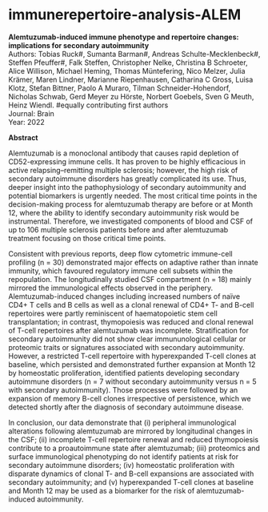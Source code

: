 # immunerepertoire-analysis-ALEM

<b>Alemtuzumab-induced immune phenotype and repertoire changes: implications for secondary autoimmunity</b> <br>
Authors: Tobias Ruck#, Sumanta Barman#, Andreas Schulte-Mecklenbeck#, Steffen Pfeuffer#, Falk Steffen, Christopher Nelke, Christina B Schroeter, Alice Willison, Michael Heming, Thomas Müntefering, Nico Melzer, Julia Krämer, Maren Lindner, Marianne Riepenhausen, Catharina C Gross, Luisa Klotz, Stefan Bittner, Paolo A Muraro, Tilman Schneider-Hohendorf, Nicholas Schwab, Gerd Meyer zu Hörste, Norbert Goebels, Sven G Meuth, Heinz Wiendl. #equally contributing first authors <br>
Journal: Brain <br>
Year: 2022


<b>Abstract</b>

Alemtuzumab is a monoclonal antibody that causes rapid depletion of CD52-expressing immune cells. It has proven to be highly efficacious in active relapsing–remitting multiple sclerosis; however, the high risk of secondary autoimmune disorders has greatly complicated its use. Thus, deeper insight into the pathophysiology of secondary autoimmunity and potential biomarkers is urgently needed. The most critical time points in the decision-making process for alemtuzumab therapy are before or at Month 12, where the ability to identify secondary autoimmunity risk would be instrumental. Therefore, we investigated components of blood and CSF of up to 106 multiple sclerosis patients before and after alemtuzumab treatment focusing on those critical time points.

Consistent with previous reports, deep flow cytometric immune-cell profiling (n = 30) demonstrated major effects on adaptive rather than innate immunity, which favoured regulatory immune cell subsets within the repopulation. The longitudinally studied CSF compartment (n = 18) mainly mirrored the immunological effects observed in the periphery. Alemtuzumab-induced changes including increased numbers of naïve CD4+ T cells and B cells as well as a clonal renewal of CD4+ T- and B-cell repertoires were partly reminiscent of haematopoietic stem cell transplantation; in contrast, thymopoiesis was reduced and clonal renewal of T-cell repertoires after alemtuzumab was incomplete. Stratification for secondary autoimmunity did not show clear immununological cellular or proteomic traits or signatures associated with secondary autoimmunity. However, a restricted T-cell repertoire with hyperexpanded T-cell clones at baseline, which persisted and demonstrated further expansion at Month 12 by homeostatic proliferation, identified patients developing secondary autoimmune disorders (n = 7 without secondary autoimmunity versus n = 5 with secondary autoimmunity). Those processes were followed by an expansion of memory B-cell clones irrespective of persistence, which we detected shortly after the diagnosis of secondary autoimmune disease.

In conclusion, our data demonstrate that (i) peripheral immunological alterations following alemtuzumab are mirrored by longitudinal changes in the CSF; (ii) incomplete T-cell repertoire renewal and reduced thymopoiesis contribute to a proautoimmune state after alemtuzumab; (iii) proteomics and surface immunological phenotyping do not identify patients at risk for secondary autoimmune disorders; (iv) homeostatic proliferation with disparate dynamics of clonal T- and B-cell expansions are associated with secondary autoimmunity; and (v) hyperexpanded T-cell clones at baseline and Month 12 may be used as a biomarker for the risk of alemtuzumab-induced autoimmunity.

